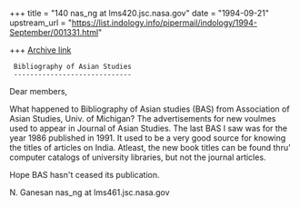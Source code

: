 +++
title = "140 nas_ng at lms420.jsc.nasa.gov"
date = "1994-09-21"
upstream_url = "https://list.indology.info/pipermail/indology/1994-September/001331.html"

+++
[Archive link](https://list.indology.info/pipermail/indology/1994-September/001331.html)




     Bibliography of Asian Studies
     -----------------------------

Dear members,

What happened to Bibliography of Asian studies (BAS) from Association
of Asian Studies, Univ. of Michigan? The advertisements for new
voulmes used to appear in Journal of Asian Studies. The last BAS
I saw was for the year 1986 published in 1991. It used to be a very good
source for knowing the titles of articles on India. Atleast, the new
book titles can be found thru' computer catalogs of university
libraries, but not the journal articles.

Hope BAS hasn't ceased its publication.

N. Ganesan
nas_ng at lms461.jsc.nasa.gov





